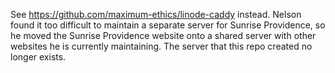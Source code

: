 See https://github.com/maximum-ethics/linode-caddy instead. Nelson found it too difficult to maintain a separate server for Sunrise Providence, so he moved the Sunrise Providence website onto a shared server with other websites he is currently maintaining. The server that this repo created no longer exists.
